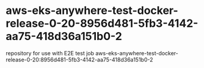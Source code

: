 # aws-eks-anywhere-test-docker-release-0-20-8956d481-5fb3-4142-aa75-418d36a151b0-2
repository for use with E2E test job aws-eks-anywhere-test-docker-release-0-20:8956d481-5fb3-4142-aa75-418d36a151b0-2
